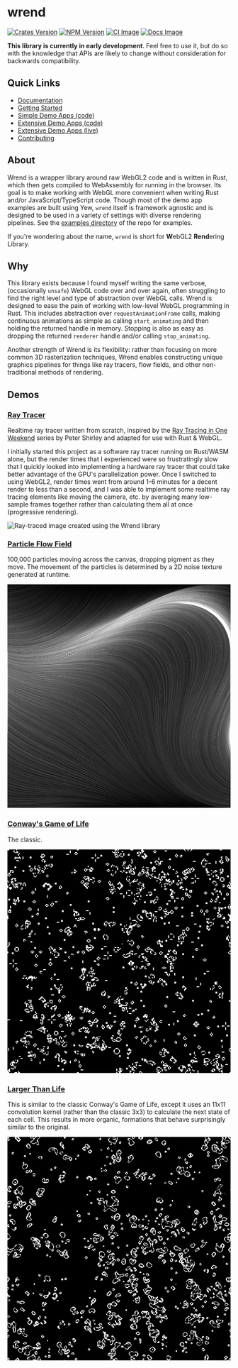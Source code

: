 # wrend

[![Crates Version]][crates.io] [![NPM Version]][npm] [![CI Image]][wrend CI] [![Docs Image]][docs.rs]

[Crates Version]: https://img.shields.io/crates/v/wrend.svg
[NPM Version]: https://img.shields.io/npm/v/wrend.svg
[Docs Image]: https://img.shields.io/badge/docs.rs-wrend-blue
[CI Image]: https://img.shields.io/github/actions/workflow/status/austintheriot/wrend/ci.yml?branch=master

[crates.io]: https://crates.io/crates/wrend
[npm]: https://www.npmjs.com/package/wrend
[docs.rs]: https://docs.rs/wrend/latest/wrend/
[wrend CI]: https://github.com/austintheriot/wrend/actions/workflows/ci.yml

**This library is currently in early development**. Feel free to use it, but do so with the knowledge that APIs are likely to change without consideration for backwards compatibility.

## Quick Links

- [Documentation][docs.rs]
- [Getting Started](GETTING_STARTED.md)
- [Simple Demo Apps (code)](examples)
- [Extensive Demo Apps (code)](demos)
- [Extensive Demo Apps (live)](https://austintheriot.github.io/wrend/)
- [Contributing](CONTRIBUTING.md)

## About

Wrend is a wrapper library around raw WebGL2 code and is written in Rust, which then gets compiled to WebAssembly for running in the browser. Its goal is to make working with WebGL more convenient when writing Rust and/or JavaScript/TypeScript code. Though most of the demo app examples are built using Yew, `wrend` itself is framework agnostic and is designed to be used in a variety of settings with diverse rendering pipelines. See the [examples directory](examples) of the repo for examples.

If you're wondering about the name, `wrend` is short for **W**ebGL2 **Rend**ering Library.

## Why

This library exists because I found myself writing the same verbose, (occasionally `unsafe`) WebGL code over and over again, often struggling to find the right level and type of abstraction over WebGL calls. Wrend is designed to ease the pain of working with low-level WebGL programming in Rust. This includes abstraction over `requestAnimationFrame` calls, making continuous animations as simple as calling `start_animating` and then holding the returned handle in memory. Stopping is also as easy as dropping the returned `renderer` handle and/or calling `stop_animating`.

Another strength of Wrend is its flexibility: rather than focusing on more common 3D rasterization techniques, Wrend enables constructing unique graphics pipelines for things like ray tracers, flow fields, and other non-traditional methods of rendering.

## Demos

### [Ray Tracer](https://austintheriot.github.io/wrend/ray-tracer)

Realtime ray tracer written from scratch, inspired by the [Ray Tracing in One Weekend](https://raytracing.github.io/) series by Peter Shirley and adapted for use with Rust & WebGL.

I initially started this project as a software ray tracer running on Rust/WASM alone, but the render times that I experienced were so frustratingly slow that I quickly looked into implementing a hardware ray tracer that could take better advantage of the GPU's parallelization power. Once I switched to using WebGL2, render times went from around 1-6 minutes for a decent render to less than a second, and I was able to implement some realtime ray tracing elements like moving the camera, etc. by averaging many low-sample frames together rather than calculating them all at once (progressive rendering).

![Ray-traced image created using the Wrend library](/demos/screenshots/ray_tracer.png)

### [Particle Flow Field](https://austintheriot.github.io/wrend/flow-field)

100,000 particles moving across the canvas, dropping pigment as they move. The movement of the particles is determined by a 2D noise texture generated at runtime.

![A particle flow field](/demos/screenshots/flow_field.png)

### [Conway's Game of Life](https://austintheriot.github.io/wrend/game-of-life)

The classic.

![Screenshot of Conway's Game of Life simulation](/demos/screenshots/game_of_life.png)

### [Larger Than Life](https://austintheriot.github.io/wrend/larger-than-life)

This is similar to the classic Conway's Game of Life, except it uses an 11x11 convolution kernel (rather than the classic 3x3) to calculate the next state of each cell. This results in more organic, formations that behave surprisingly similar to the original.

![Screenshot of the Larger Than Life simulation](/demos/screenshots/larger_than_life.png)
